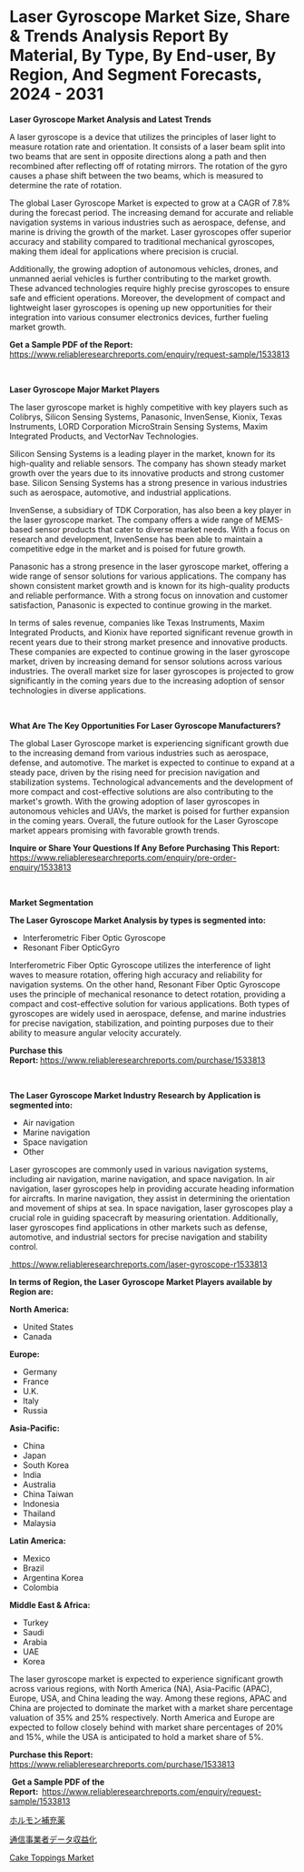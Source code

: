 <p><h1>Laser Gyroscope Market Size, Share & Trends Analysis Report By Material, By Type, By End-user, By Region, And Segment Forecasts, 2024 - 2031</h1></p><p><strong>Laser Gyroscope Market Analysis and Latest Trends</strong></p>
<p><p>A laser gyroscope is a device that utilizes the principles of laser light to measure rotation rate and orientation. It consists of a laser beam split into two beams that are sent in opposite directions along a path and then recombined after reflecting off of rotating mirrors. The rotation of the gyro causes a phase shift between the two beams, which is measured to determine the rate of rotation.</p><p>The global Laser Gyroscope Market is expected to grow at a CAGR of 7.8% during the forecast period. The increasing demand for accurate and reliable navigation systems in various industries such as aerospace, defense, and marine is driving the growth of the market. Laser gyroscopes offer superior accuracy and stability compared to traditional mechanical gyroscopes, making them ideal for applications where precision is crucial.</p><p>Additionally, the growing adoption of autonomous vehicles, drones, and unmanned aerial vehicles is further contributing to the market growth. These advanced technologies require highly precise gyroscopes to ensure safe and efficient operations. Moreover, the development of compact and lightweight laser gyroscopes is opening up new opportunities for their integration into various consumer electronics devices, further fueling market growth.</p></p>
<p><strong>Get a Sample PDF of the Report:&nbsp;</strong> <a href="https://www.reliableresearchreports.com/enquiry/request-sample/1533813">https://www.reliableresearchreports.com/enquiry/request-sample/1533813</a></p>
<p>&nbsp;</p>
<p><strong>Laser Gyroscope Major Market Players</strong></p>
<p><p>The laser gyroscope market is highly competitive with key players such as Colibrys, Silicon Sensing Systems, Panasonic, InvenSense, Kionix, Texas Instruments, LORD Corporation MicroStrain Sensing Systems, Maxim Integrated Products, and VectorNav Technologies.</p><p>Silicon Sensing Systems is a leading player in the market, known for its high-quality and reliable sensors. The company has shown steady market growth over the years due to its innovative products and strong customer base. Silicon Sensing Systems has a strong presence in various industries such as aerospace, automotive, and industrial applications.</p><p>InvenSense, a subsidiary of TDK Corporation, has also been a key player in the laser gyroscope market. The company offers a wide range of MEMS-based sensor products that cater to diverse market needs. With a focus on research and development, InvenSense has been able to maintain a competitive edge in the market and is poised for future growth.</p><p>Panasonic has a strong presence in the laser gyroscope market, offering a wide range of sensor solutions for various applications. The company has shown consistent market growth and is known for its high-quality products and reliable performance. With a strong focus on innovation and customer satisfaction, Panasonic is expected to continue growing in the market.</p><p>In terms of sales revenue, companies like Texas Instruments, Maxim Integrated Products, and Kionix have reported significant revenue growth in recent years due to their strong market presence and innovative products. These companies are expected to continue growing in the laser gyroscope market, driven by increasing demand for sensor solutions across various industries. The overall market size for laser gyroscopes is projected to grow significantly in the coming years due to the increasing adoption of sensor technologies in diverse applications.</p></p>
<p>&nbsp;</p>
<p><strong>What Are The Key Opportunities For Laser Gyroscope Manufacturers?</strong></p>
<p><p>The global Laser Gyroscope market is experiencing significant growth due to the increasing demand from various industries such as aerospace, defense, and automotive. The market is expected to continue to expand at a steady pace, driven by the rising need for precision navigation and stabilization systems. Technological advancements and the development of more compact and cost-effective solutions are also contributing to the market's growth. With the growing adoption of laser gyroscopes in autonomous vehicles and UAVs, the market is poised for further expansion in the coming years. Overall, the future outlook for the Laser Gyroscope market appears promising with favorable growth trends.</p></p>
<p><strong>Inquire or Share Your Questions If Any Before Purchasing This Report:</strong> <a href="https://www.reliableresearchreports.com/enquiry/pre-order-enquiry/1533813">https://www.reliableresearchreports.com/enquiry/pre-order-enquiry/1533813</a></p>
<p>&nbsp;</p>
<p><strong>Market Segmentation</strong></p>
<p><strong>The Laser Gyroscope Market Analysis by types is segmented into:</strong></p>
<p><ul><li>Interferometric Fiber Optic Gyroscope</li><li>Resonant Fiber OpticGyro</li></ul></p>
<p><p>Interferometric Fiber Optic Gyroscope utilizes the interference of light waves to measure rotation, offering high accuracy and reliability for navigation systems. On the other hand, Resonant Fiber Optic Gyroscope uses the principle of mechanical resonance to detect rotation, providing a compact and cost-effective solution for various applications. Both types of gyroscopes are widely used in aerospace, defense, and marine industries for precise navigation, stabilization, and pointing purposes due to their ability to measure angular velocity accurately.</p></p>
<p><strong>Purchase this Report:&nbsp;</strong><a href="https://www.reliableresearchreports.com/purchase/1533813">https://www.reliableresearchreports.com/purchase/1533813</a></p>
<p>&nbsp;</p>
<p><strong>The Laser Gyroscope Market Industry Research by Application is segmented into:</strong></p>
<p><ul><li>Air navigation</li><li>Marine navigation</li><li>Space navigation</li><li>Other</li></ul></p>
<p><p>Laser gyroscopes are commonly used in various navigation systems, including air navigation, marine navigation, and space navigation. In air navigation, laser gyroscopes help in providing accurate heading information for aircrafts. In marine navigation, they assist in determining the orientation and movement of ships at sea. In space navigation, laser gyroscopes play a crucial role in guiding spacecraft by measuring orientation. Additionally, laser gyroscopes find applications in other markets such as defense, automotive, and industrial sectors for precise navigation and stability control.</p></p>
<p><a href="https://www.reliableresearchreports.com/laser-gyroscope-r1533813">&nbsp;https://www.reliableresearchreports.com/laser-gyroscope-r1533813</a></p>
<p><strong>In terms of Region, the Laser Gyroscope Market Players available by Region are:</strong></p>
<p>
    <p> <strong> North America: </strong>
        <ul>
            <li>United States</li>
            <li>Canada</li>
        </ul>
        </p> 
    <p> <strong> Europe: </strong>
        <ul>
            <li>Germany</li>
            <li>France</li>
            <li>U.K.</li>
            <li>Italy</li>
            <li>Russia</li>
        </ul>
        </p> 
    <p> <strong> Asia-Pacific: </strong>
        <ul>
            <li>China</li>
            <li>Japan</li>
            <li>South Korea</li>
            <li>India</li>
            <li>Australia</li>
            <li>China Taiwan</li>
            <li>Indonesia</li>
            <li>Thailand</li>
            <li>Malaysia</li>
        </ul>
        </p> 
    <p> <strong> Latin America: </strong>
        <ul>
            <li>Mexico</li>
            <li>Brazil</li>
            <li>Argentina Korea</li>
            <li>Colombia</li>
        </ul>
        </p> 
    <p> <strong> Middle East & Africa: </strong>
        <ul>
            <li>Turkey</li>
            <li>Saudi</li>
            <li>Arabia</li>
            <li>UAE</li>
            <li>Korea</li>
        </ul>
    </p>
    </p>
<p><p>The laser gyroscope market is expected to experience significant growth across various regions, with North America (NA), Asia-Pacific (APAC), Europe, USA, and China leading the way. Among these regions, APAC and China are projected to dominate the market with a market share percentage valuation of 35% and 25% respectively. North America and Europe are expected to follow closely behind with market share percentages of 20% and 15%, while the USA is anticipated to hold a market share of 5%.</p></p>
<p><strong>Purchase this Report: </strong><a href="https://www.reliableresearchreports.com/purchase/1533813">https://www.reliableresearchreports.com/purchase/1533813</a></p>
<p>&nbsp;<strong>Get a Sample PDF of the Report:&nbsp;&nbsp;</strong><a href="https://www.reliableresearchreports.com/enquiry/request-sample/1533813">https://www.reliableresearchreports.com/enquiry/request-sample/1533813</a></p>
<p><strong></strong></p>
<p><p><a href="https://medium.com/@reyeshowell66/%E3%83%9B%E3%83%AB%E3%83%A2%E3%83%B3%E8%A3%9C%E5%85%85%E8%96%AC%E5%B8%82%E5%A0%B4%E3%81%AE%E5%88%86%E6%9E%90-%E3%82%B0%E3%83%AD%E3%83%BC%E3%83%90%E3%83%AB%E7%94%A3%E6%A5%AD%E3%81%AE%E8%A6%8B%E9%80%9A%E3%81%97%E3%81%A8%E4%BA%88%E6%B8%AC-2024%E5%B9%B4%E3%81%8B%E3%82%892031%E5%B9%B4-4330847c636b">ホルモン補充薬</a></p><p><a href="https://medium.com/@josuehezog2023/%E9%9B%BB%E6%B0%97%E9%80%9A%E4%BF%A1%E4%BC%9A%E7%A4%BE%E3%81%AE%E3%83%87%E3%83%BC%E3%82%BF%E5%8F%8E%E7%9B%8A%E5%8C%96%E5%B8%82%E5%A0%B4%E8%A6%8F%E6%A8%A1-%E5%B8%82%E5%A0%B4%E5%8B%95%E5%90%91%E3%81%A8%E5%B8%82%E5%A0%B4%E4%BA%88%E6%B8%AC-2024%E5%B9%B4%E3%81%8B%E3%82%892031%E5%B9%B4-72138b6bf5bb">通信事業者データ収益化</a></p><p><a href="https://eight-handstand-8fb.notion.site/Analyzing-Cake-Toppings-Market-Global-Industry-Perspective-and-Forecast-2024-to-2031-e4ed33235fed4b4cbb052d8e97d9fc2c">Cake Toppings Market</a></p></p>